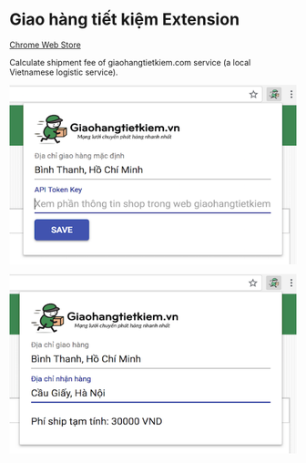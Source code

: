 # Giao hàng tiết kiệm Extension

[Chrome Web Store](https://chrome.google.com/webstore/detail/dnccpnibbfhjbhjhhoodjbkkljodpckg/publish-accepted?hl=vi&gl=VN)

Calculate shipment fee of giaohangtietkiem.com service (a local Vietnamese logistic service).

![sc1](sc1.png)

![sc2](sc2.png)
